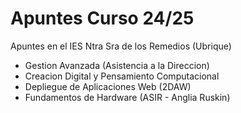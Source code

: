 # Apuntes Curso 24/25

Apuntes en el IES Ntra Sra de los Remedios (Ubrique)

- Gestion Avanzada (Asistencia a la Direccion)
- Creacion Digital y Pensamiento Computacional
- Depliegue de Aplicaciones Web (2DAW)
- Fundamentos de Hardware (ASIR - Anglia Ruskin)